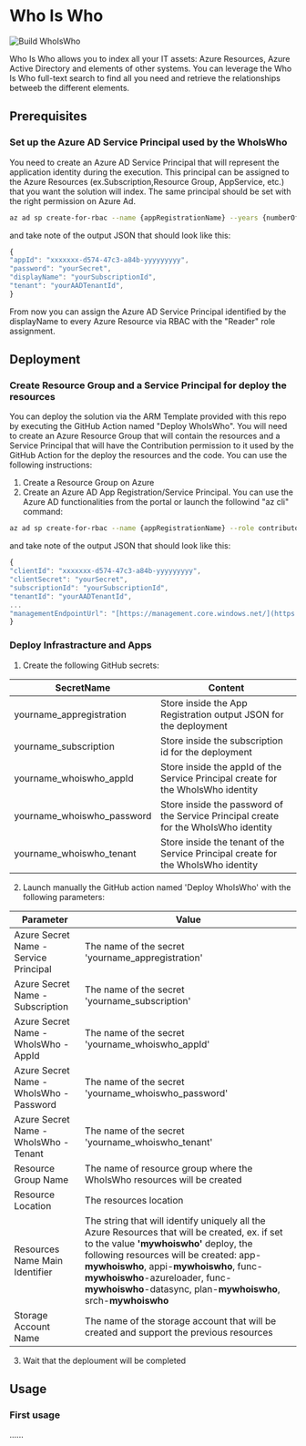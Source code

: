 # Who Is Who
![Build WhoIsWho](https://github.com/nicolgit/whoiswho/workflows/Build%20WhoIsWho/badge.svg)

Who Is Who allows you to index all your IT assets: Azure Resources, Azure Active Directory and elements of other systems.
You can leverage the Who Is Who full-text search to find all you need and retrieve the relationships betweeb the different elements.

## Prerequisites 
### Set up the Azure AD Service Principal used by the WhoIsWho
You need to create an Azure AD Service Principal that will represent the application identity during the execution. This principal can be assigned to the Azure Resources (ex.Subscription,Resource Group, AppService, etc.) that you want the solution will index. The same principal should be set with the right permission on Azure Ad.
``` bash
az ad sp create-for-rbac --name {appRegistrationName} --years {numberOfTheYearOfExpirationForGeneratedPassword} --skip-assignment
```
and take note of the output JSON that should look like this:
``` javascript
{
"appId": "xxxxxxx-d574-47c3-a84b-yyyyyyyyy",
"password": "yourSecret",
"displayName": "yourSubscriptionId",
"tenant": "yourAADTenantId",
}
```
From now you can assign the Azure AD Service Principal identified by the displayName to every Azure Resource via RBAC with the "Reader" role assignment. 

## Deployment
### Create Resource Group and a Service Principal for deploy the resources
You can deploy the solution via the ARM Template provided with this repo by executing the GitHub Action named "Deploy WhoIsWho". You will need to create an Azure Resource Group that will contain the resources and a Service Principal that will have the Contribution permission to it used by the GitHub Action for the deploy the resources and the code. You can use the following instructions: 
1. Create a Resource Group on Azure
2. Create an Azure AD App Registration/Service Principal. You can use the Azure AD functionalities from the portal or launch the followind "az cli" command:

``` bash
az ad sp create-for-rbac --name {appRegistrationName} --role contributor --scopes /subscriptions/{subscriptionID}/resourceGroups/{resourceGroupName} --sdk-auth
```
 and take note of the output JSON that should look like this:
``` javascript
{
"clientId": "xxxxxxx-d574-47c3-a84b-yyyyyyyyy",
"clientSecret": "yourSecret",
"subscriptionId": "yourSubscriptionId",
"tenantId": "yourAADTenantId",
...
"managementEndpointUrl": "[https://management.core.windows.net/](https://management.core.windows.net/)"
}
```

### Deploy Infrastracture and Apps

1. Create the following GitHub secrets:

| SecretName| Content |
| --- | --- |
| yourname_appregistration | Store inside the App Registration output JSON for the deployment |
| yourname_subscription | Store inside the subscription id for the deployment |
| yourname_whoiswho_appId | Store inside the appId of the Service Principal create for the WhoIsWho identity |
| yourname_whoiswho_password | Store inside the password of the Service Principal create for the WhoIsWho identity |
| yourname_whoiswho_tenant |  Store inside the tenant of the Service Principal create for the WhoIsWho identity |

2. Launch manually the GitHub action named 'Deploy WhoIsWho' with the following parameters:

| Parameter  | Value |
| --- | --- |
| Azure Secret Name - Service Principal | The name of the secret 'yourname_appregistration' |
| Azure Secret Name - Subscription | The name of the secret 'yourname_subscription' |
| Azure Secret Name - WhoIsWho - AppId | The name of the secret 'yourname_whoiswho_appId' |
| Azure Secret Name - WhoIsWho - Password | The name of the secret 'yourname_whoiswho_password' |
| Azure Secret Name - WhoIsWho - Tenant |The name of the secret 'yourname_whoiswho_tenant' |
| Resource Group Name | The name of resource group where the WhoIsWho resources will be created|
| Resource Location | The resources location |
| Resources Name Main Identifier | The string that will identify uniquely all the Azure Resources that will be created, ex. if set to the value **'mywhoiswho'** deploy, the following resources will be created: app-**mywhoiswho**, appi-**mywhoiswho**, func-**mywhoiswho**-azureloader, func-**mywhoiswho**-datasync, plan-**mywhoiswho**, srch-**mywhoiswho**|
| Storage Account Name | The name of the storage account that will be created and support the previous resources |

3. Wait that the deploument will be completed
   
## Usage 
### First usage
......
